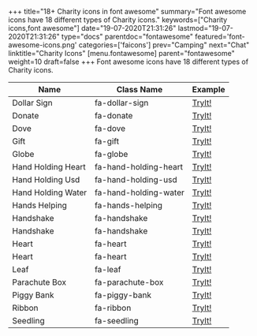 +++
title="18+ Charity icons in font awesome"
summary="Font awesome icons have 18 different types of Charity icons."
keywords=["Charity icons,font awesome"]
date="19-07-2020T21:31:26"
lastmod="19-07-2020T21:31:26"
type="docs"
parentdoc="fontawesome"
featured='font-awesome-icons.png'
categories=['faicons']
prev="Camping"
next="Chat"
linktitle="Charity Icons"
[menu.fontawesome]
parent="fontawesome"
weight=10
draft=false
+++
Font awesome icons have 18 different types of Charity icons.<div class='table-responsive'><table class='table'><thead><tr><th>Name</th><th>Class Name</th><th>Example</th></tr></thead><tbody><tr><td><i class="fas fa-dollar-sign"></i>Dollar Sign</td><td>fa-dollar-sign</td><td><a href='https://www.angularjswiki.com/fontawesome/fa-dollar-sign/' target='_blank'>TryIt!</a></td></tr><tr><td><i class="fas fa-donate"></i>Donate</td><td>fa-donate</td><td><a href='https://www.angularjswiki.com/fontawesome/fa-donate/' target='_blank'>TryIt!</a></td></tr><tr><td><i class="fas fa-dove"></i>Dove</td><td>fa-dove</td><td><a href='https://www.angularjswiki.com/fontawesome/fa-dove/' target='_blank'>TryIt!</a></td></tr><tr><td><i class="fas fa-gift"></i>Gift</td><td>fa-gift</td><td><a href='https://www.angularjswiki.com/fontawesome/fa-gift/' target='_blank'>TryIt!</a></td></tr><tr><td><i class="fas fa-globe"></i>Globe</td><td>fa-globe</td><td><a href='https://www.angularjswiki.com/fontawesome/fa-globe/' target='_blank'>TryIt!</a></td></tr><tr><td><i class="fas fa-hand-holding-heart"></i>Hand Holding Heart</td><td>fa-hand-holding-heart</td><td><a href='https://www.angularjswiki.com/fontawesome/fa-hand-holding-heart/' target='_blank'>TryIt!</a></td></tr><tr><td><i class="fas fa-hand-holding-usd"></i>Hand Holding Usd</td><td>fa-hand-holding-usd</td><td><a href='https://www.angularjswiki.com/fontawesome/fa-hand-holding-usd/' target='_blank'>TryIt!</a></td></tr><tr><td><i class="fas fa-hand-holding-water"></i>Hand Holding Water</td><td>fa-hand-holding-water</td><td><a href='https://www.angularjswiki.com/fontawesome/fa-hand-holding-water/' target='_blank'>TryIt!</a></td></tr><tr><td><i class="fas fa-hands-helping"></i>Hands Helping</td><td>fa-hands-helping</td><td><a href='https://www.angularjswiki.com/fontawesome/fa-hands-helping/' target='_blank'>TryIt!</a></td></tr><tr><td><i class="fas fa-handshake"></i>Handshake</td><td>fa-handshake</td><td><a href='https://www.angularjswiki.com/fontawesome/fa-handshake/' target='_blank'>TryIt!</a></td></tr><tr><td><i class="far fa-handshake"></i>Handshake</td><td>fa-handshake</td><td><a href='https://www.angularjswiki.com/fontawesome/fa-handshake/' target='_blank'>TryIt!</a></td></tr><tr><td><i class="fas fa-heart"></i>Heart</td><td>fa-heart</td><td><a href='https://www.angularjswiki.com/fontawesome/fa-heart/' target='_blank'>TryIt!</a></td></tr><tr><td><i class="far fa-heart"></i>Heart</td><td>fa-heart</td><td><a href='https://www.angularjswiki.com/fontawesome/fa-heart/' target='_blank'>TryIt!</a></td></tr><tr><td><i class="fas fa-leaf"></i>Leaf</td><td>fa-leaf</td><td><a href='https://www.angularjswiki.com/fontawesome/fa-leaf/' target='_blank'>TryIt!</a></td></tr><tr><td><i class="fas fa-parachute-box"></i>Parachute Box</td><td>fa-parachute-box</td><td><a href='https://www.angularjswiki.com/fontawesome/fa-parachute-box/' target='_blank'>TryIt!</a></td></tr><tr><td><i class="fas fa-piggy-bank"></i>Piggy Bank</td><td>fa-piggy-bank</td><td><a href='https://www.angularjswiki.com/fontawesome/fa-piggy-bank/' target='_blank'>TryIt!</a></td></tr><tr><td><i class="fas fa-ribbon"></i>Ribbon</td><td>fa-ribbon</td><td><a href='https://www.angularjswiki.com/fontawesome/fa-ribbon/' target='_blank'>TryIt!</a></td></tr><tr><td><i class="fas fa-seedling"></i>Seedling</td><td>fa-seedling</td><td><a href='https://www.angularjswiki.com/fontawesome/fa-seedling/' target='_blank'>TryIt!</a></td></tr></tbody></table></div>
